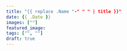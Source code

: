 ```yaml
---
title: "{{ replace .Name "-" " " | title }}"
date: {{ .Date }}
images: [""]
featured_image:
tags: ["", ""]
draft: true
---
```


